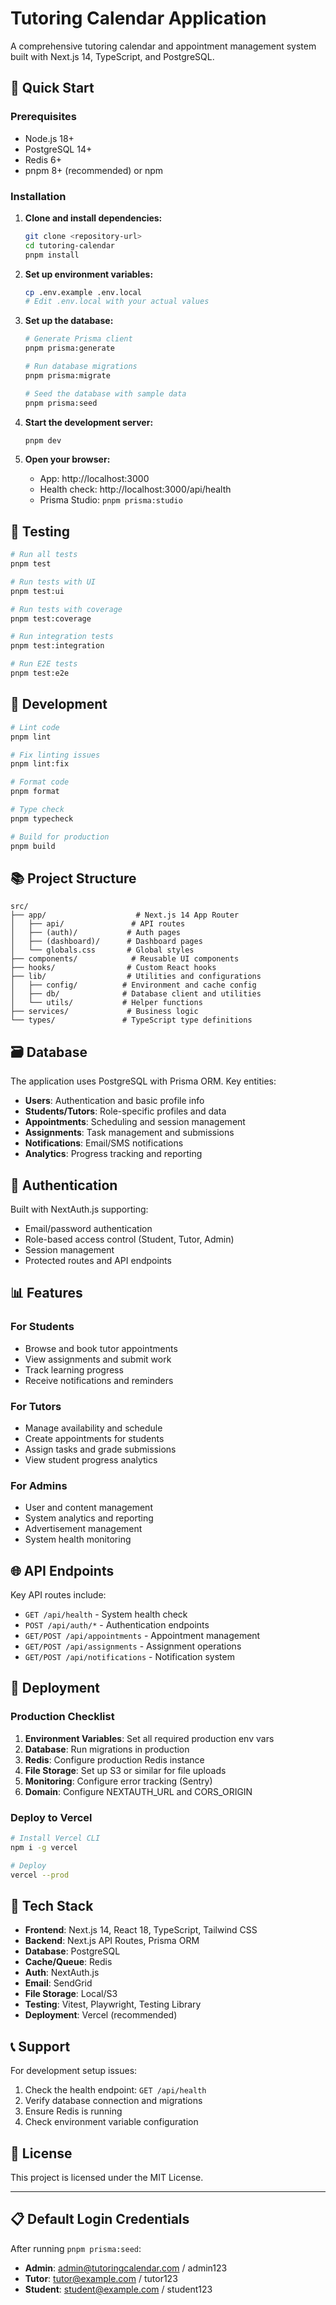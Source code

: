 # Tutoring Calendar Application

A comprehensive tutoring calendar and appointment management system built with Next.js 14, TypeScript, and PostgreSQL.

## 🚀 Quick Start

### Prerequisites

- Node.js 18+
- PostgreSQL 14+
- Redis 6+
- pnpm 8+ (recommended) or npm

### Installation

1. **Clone and install dependencies:**

   ```bash
   git clone <repository-url>
   cd tutoring-calendar
   pnpm install
   ```

2. **Set up environment variables:**

   ```bash
   cp .env.example .env.local
   # Edit .env.local with your actual values
   ```

3. **Set up the database:**

   ```bash
   # Generate Prisma client
   pnpm prisma:generate

   # Run database migrations
   pnpm prisma:migrate

   # Seed the database with sample data
   pnpm prisma:seed
   ```

4. **Start the development server:**

   ```bash
   pnpm dev
   ```

5. **Open your browser:**
   - App: http://localhost:3000
   - Health check: http://localhost:3000/api/health
   - Prisma Studio: `pnpm prisma:studio`

## 🧪 Testing

```bash
# Run all tests
pnpm test

# Run tests with UI
pnpm test:ui

# Run tests with coverage
pnpm test:coverage

# Run integration tests
pnpm test:integration

# Run E2E tests
pnpm test:e2e
```

## 🔧 Development

```bash
# Lint code
pnpm lint

# Fix linting issues
pnpm lint:fix

# Format code
pnpm format

# Type check
pnpm typecheck

# Build for production
pnpm build
```

## 📚 Project Structure

```
src/
├── app/                    # Next.js 14 App Router
│   ├── api/               # API routes
│   ├── (auth)/           # Auth pages
│   ├── (dashboard)/      # Dashboard pages
│   └── globals.css       # Global styles
├── components/            # Reusable UI components
├── hooks/                # Custom React hooks
├── lib/                  # Utilities and configurations
│   ├── config/          # Environment and cache config
│   ├── db/              # Database client and utilities
│   └── utils/           # Helper functions
├── services/             # Business logic
└── types/               # TypeScript type definitions
```

## 🗃️ Database

The application uses PostgreSQL with Prisma ORM. Key entities:

- **Users**: Authentication and basic profile info
- **Students/Tutors**: Role-specific profiles and data
- **Appointments**: Scheduling and session management
- **Assignments**: Task management and submissions
- **Notifications**: Email/SMS notifications
- **Analytics**: Progress tracking and reporting

## 🔐 Authentication

Built with NextAuth.js supporting:

- Email/password authentication
- Role-based access control (Student, Tutor, Admin)
- Session management
- Protected routes and API endpoints

## 📊 Features

### For Students

- Browse and book tutor appointments
- View assignments and submit work
- Track learning progress
- Receive notifications and reminders

### For Tutors

- Manage availability and schedule
- Create appointments for students
- Assign tasks and grade submissions
- View student progress analytics

### For Admins

- User and content management
- System analytics and reporting
- Advertisement management
- System health monitoring

## 🌐 API Endpoints

Key API routes include:

- `GET /api/health` - System health check
- `POST /api/auth/*` - Authentication endpoints
- `GET/POST /api/appointments` - Appointment management
- `GET/POST /api/assignments` - Assignment operations
- `GET/POST /api/notifications` - Notification system

## 🚀 Deployment

### Production Checklist

1. **Environment Variables**: Set all required production env vars
2. **Database**: Run migrations in production
3. **Redis**: Configure production Redis instance
4. **File Storage**: Set up S3 or similar for file uploads
5. **Monitoring**: Configure error tracking (Sentry)
6. **Domain**: Configure NEXTAUTH_URL and CORS_ORIGIN

### Deploy to Vercel

```bash
# Install Vercel CLI
npm i -g vercel

# Deploy
vercel --prod
```

## 🧰 Tech Stack

- **Frontend**: Next.js 14, React 18, TypeScript, Tailwind CSS
- **Backend**: Next.js API Routes, Prisma ORM
- **Database**: PostgreSQL
- **Cache/Queue**: Redis
- **Auth**: NextAuth.js
- **Email**: SendGrid
- **File Storage**: Local/S3
- **Testing**: Vitest, Playwright, Testing Library
- **Deployment**: Vercel (recommended)

## 📞 Support

For development setup issues:

1. Check the health endpoint: `GET /api/health`
2. Verify database connection and migrations
3. Ensure Redis is running
4. Check environment variable configuration

## 📄 License

This project is licensed under the MIT License.

---

## 📋 Default Login Credentials

After running `pnpm prisma:seed`:

- **Admin**: admin@tutoringcalendar.com / admin123
- **Tutor**: tutor@example.com / tutor123
- **Student**: student@example.com / student123
